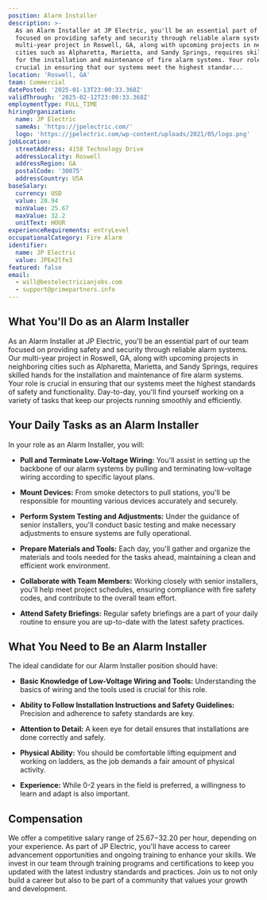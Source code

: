 ```yaml
---
position: Alarm Installer
description: >-
  As an Alarm Installer at JP Electric, you'll be an essential part of our team
  focused on providing safety and security through reliable alarm systems. Our
  multi-year project in Roswell, GA, along with upcoming projects in neighboring
  cities such as Alpharetta, Marietta, and Sandy Springs, requires skilled hands
  for the installation and maintenance of fire alarm systems. Your role is
  crucial in ensuring that our systems meet the highest standar...
location: 'Roswell, GA'
team: Commercial
datePosted: '2025-01-13T23:00:33.368Z'
validThrough: '2025-02-12T23:00:33.368Z'
employmentType: FULL_TIME
hiringOrganization:
  name: JP Electric
  sameAs: 'https://jpelectric.com/'
  logo: 'https://jpelectric.com/wp-content/uploads/2021/05/logo.png'
jobLocation:
  streetAddress: 4158 Technology Drive
  addressLocality: Roswell
  addressRegion: GA
  postalCode: '30075'
  addressCountry: USA
baseSalary:
  currency: USD
  value: 28.94
  minValue: 25.67
  maxValue: 32.2
  unitText: HOUR
experienceRequirements: entryLevel
occupationalCategory: Fire Alarm
identifier:
  name: JP Electric
  value: JPEe2lfe3
featured: false
email:
  - will@bestelectricianjobs.com
  - support@primepartners.info
---
```



## What You'll Do as an Alarm Installer

As an Alarm Installer at JP Electric, you'll be an essential part of our team focused on providing safety and security through reliable alarm systems. Our multi-year project in Roswell, GA, along with upcoming projects in neighboring cities such as Alpharetta, Marietta, and Sandy Springs, requires skilled hands for the installation and maintenance of fire alarm systems. Your role is crucial in ensuring that our systems meet the highest standards of safety and functionality. Day-to-day, you'll find yourself working on a variety of tasks that keep our projects running smoothly and efficiently.

## Your Daily Tasks as an Alarm Installer

In your role as an Alarm Installer, you will:

- **Pull and Terminate Low-Voltage Wiring:** You'll assist in setting up the backbone of our alarm systems by pulling and terminating low-voltage wiring according to specific layout plans.
  
- **Mount Devices:** From smoke detectors to pull stations, you'll be responsible for mounting various devices accurately and securely.
  
- **Perform System Testing and Adjustments:** Under the guidance of senior installers, you'll conduct basic testing and make necessary adjustments to ensure systems are fully operational.
  
- **Prepare Materials and Tools:** Each day, you'll gather and organize the materials and tools needed for the tasks ahead, maintaining a clean and efficient work environment.

- **Collaborate with Team Members:** Working closely with senior installers, you'll help meet project schedules, ensuring compliance with fire safety codes, and contribute to the overall team effort.

- **Attend Safety Briefings:** Regular safety briefings are a part of your daily routine to ensure you are up-to-date with the latest safety practices.

## What You Need to Be an Alarm Installer

The ideal candidate for our Alarm Installer position should have:

- **Basic Knowledge of Low-Voltage Wiring and Tools:** Understanding the basics of wiring and the tools used is crucial for this role.

- **Ability to Follow Installation Instructions and Safety Guidelines:** Precision and adherence to safety standards are key.

- **Attention to Detail:** A keen eye for detail ensures that installations are done correctly and safely.

- **Physical Ability:** You should be comfortable lifting equipment and working on ladders, as the job demands a fair amount of physical activity.

- **Experience:** While 0-2 years in the field is preferred, a willingness to learn and adapt is also important.

## Compensation

We offer a competitive salary range of $25.67-$32.20 per hour, depending on your experience. As part of JP Electric, you'll have access to career advancement opportunities and ongoing training to enhance your skills. We invest in our team through training programs and certifications to keep you updated with the latest industry standards and practices. Join us to not only build a career but also to be part of a community that values your growth and development.